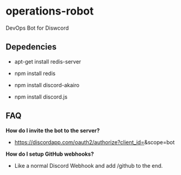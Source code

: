 # operations-robot
DevOps Bot for Diswcord

## Depedencies

* apt-get install redis-server

* npm install redis
* npm install discord-akairo
* npm install discord.js

## FAQ

**How do I invite the bot to the server?**
* https://discordapp.com/oauth2/authorize?client_id=<bot-client-id>&scope=bot

**How do I setup GitHub webhooks?**
* Like a normal Discord Webhook and add /github to the end.

